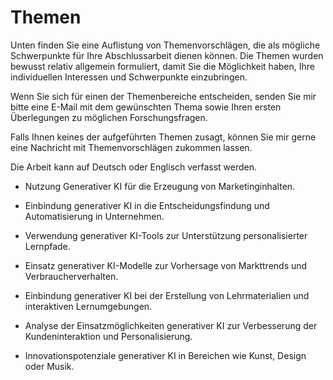 # Themen

Unten finden Sie eine Auflistung von Themenvorschlägen, die als mögliche Schwerpunkte für Ihre Abschlussarbeit dienen können. Die Themen wurden bewusst relativ allgemein formuliert, damit Sie die Möglichkeit haben, Ihre individuellen Interessen und Schwerpunkte einzubringen. 

Wenn Sie sich für einen der Themenbereiche entscheiden, senden Sie mir bitte eine E-Mail mit dem gewünschten Thema sowie Ihren ersten Überlegungen zu möglichen Forschungsfragen.

Falls Ihnen keines der aufgeführten Themen zusagt, können Sie mir gerne eine Nachricht mit Themenvorschlägen zukommen lassen. 

Die Arbeit kann auf Deutsch oder Englisch verfasst werden.


- Nutzung Generativer KI für die Erzeugung von Marketinginhalten.

- Einbindung generativer KI in die Entscheidungsfindung und Automatisierung in Unternehmen.

- Verwendung generativer KI-Tools zur Unterstützung personalisierter Lernpfade.

- Einsatz generativer KI-Modelle zur Vorhersage von Markttrends und Verbraucherverhalten.

- Einbindung generativer KI bei der Erstellung von Lehrmaterialien und interaktiven Lernumgebungen.

- Analyse der Einsatzmöglichkeiten generativer KI zur Verbesserung der Kundeninteraktion und Personalisierung.

- Innovationspotenziale generativer KI in Bereichen wie Kunst, Design oder Musik.


<!--

### MLOps & Data Engineering

Continuous Integration and Continuous Deployment (CI/CD) for Machine Learning: Develop and implement an end-to-end CI/CD pipeline for machine learning models, including automated testing, deployment, and monitoring.

Model Versioning and Governance: Develop and implement a system for tracking and managing the versioning of machine learning models, including metadata such as training data, hyperparameters, and evaluation metrics.

Model Monitoring and Performance Evaluation: Develop and implement a system for monitoring the performance of machine learning models in production, including real-time metrics, alerts, and feedback loops for continuous improvement.

Automated Machine Learning: Investigate the use of automated machine learning (AutoML) tools and techniques for optimizing machine learning workflows, including hyperparameter tuning, feature selection, and model selection.

Model Serving and Scalability: Develop and implement a system for serving machine learning models at scale, including load balancing, caching, and failover mechanisms.

Collaboration and Knowledge Sharing in MLOps: Develop and implement a system for facilitating collaboration and knowledge sharing among teams working on machine learning projects, including version control, code review, and documentation.

Data Integration and Warehousing: Investigate the design and implementation of data integration and warehousing systems for large-scale data analysis, with a focus on scalability, performance, and data quality.


### Explainable AI

Machine Learning Interpretability: Develop new approaches for explaining the output of machine learning models to increase their interpretability and transparency.



## Time Series Analysis

Time Series Analysis: Investigate new techniques for analyzing time series data, with applications in fields such as E-commerce, finance, and marketing.

## Natural Language Processing

Text Classification and Sentiment Analysis: Develop and implement text classification and sentiment analysis models using large language models, with applications in fields such as social media monitoring, brand reputation management, or customer feedback analysis.

Deep Learning for Natural Language Processing: Investigate the use of deep learning methods such as neural networks and transformers for natural language processing tasks, such as sentiment analysis or machine translation.

Sentiment Analysis and Customer Feedback: Develop and implement machine learning models for sentiment analysis and customer feedback analysis in e-commerce, including methods for analyzing customer reviews, social media posts, and customer support interactions.

## User Experience and Customer Analytics

User Experience and A/B Testing: Investigate the use of artificial intelligence algorithms for optimizing user experience and A/B testing in e-commerce, including methods for website optimization, user behavior analysis, and conversion rate optimization.


Customer Segmentation and Targeting: Develop and implement machine learning models for customer segmentation and targeting, including methods for identifying high-value customers and predicting customer lifetime value.

-->